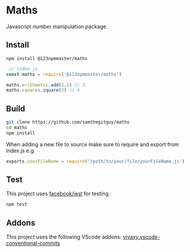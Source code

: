# Maths
Javascript number manipulation package.

## Install

``` npm install @123npmmaster/maths ```
``` javascript
 // index.js
const maths = require('@123npmmaster/maths')

maths.arithmetic.add(1,2) // 3
maths.squares.square(2) // 4
```

## Build
``` bash
git clone https://github.com/samthegitguy/maths
cd maths
npm install
```

When adding a new file to source make sure to require and export from index.js e.g.
``` javascript
exports.yourFileName = require('/path/to/your/file/yourFileName.js')
```
## Test
This project uses [facebook/jest](https://www.github.com/facebook/jest) for testing.
``` bash
npm test
```
## Addons
This project uses the following VScode addons:
[vivaxy.vscode-conventional-commits](https://marketplace.visualstudio.com/items?itemName=vivaxy.vscode-conventional-commits)  

